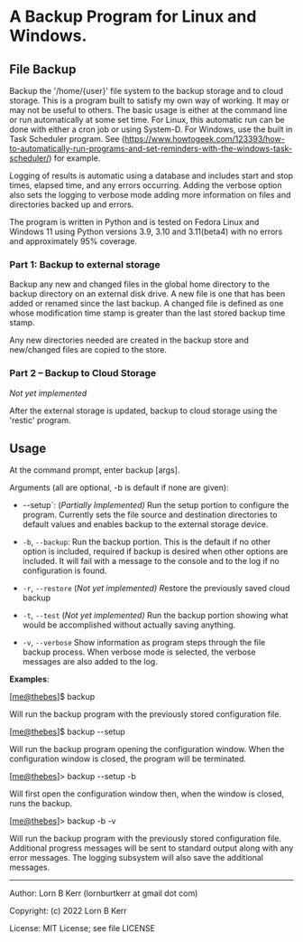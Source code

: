 # A Backup Program for Linux and Windows.

## File Backup

Backup the '/home/{user}' file system to the backup storage and to cloud
storage. This is a program built to satisfy my own way of working. It
may or may not be useful to others. The basic usage is either at the
command line or run automatically at some set time. For Linux, this
automatic run can be done with either a cron job or using System-D. For
Windows, use the built in Task Scheduler program. See
(<https://www.howtogeek.com/123393/how-to-automatically-run-programs-and-set-reminders-with-the-windows-task-scheduler/>)
for example.

Logging of results is automatic using a database and includes start and
stop times, elapsed time, and any errors occurring. Adding the verbose
option also sets the logging to verbose mode adding more information on
files and directories backed up and errors.

The program is written in Python and is tested on Fedora Linux and
Windows 11 using Python versions 3.9, 3.10 and 3.11(beta4) with no
errors and approximately 95% coverage.

### Part 1: Backup to external storage

Backup any new and changed files in the global home directory to the
backup directory on an external disk drive. A new file is one that has
been added or renamed since the last backup. A changed file is defined
as one whose modification time stamp is greater than the last stored
backup time stamp.

Any new directories needed are created in the backup store and
new/changed files are copied to the store.

### Part 2 – Backup to Cloud Storage

*Not yet implemented*

After the external storage is updated, backup to cloud storage using the
'restic' program.

## Usage

At the command prompt, enter backup \[args\].

Arguments (all are optional, -b is default if none are given):

-   --setup`: (*Partially Implemented)* Run the setup portion to
    configure the program. Currently sets the file source and
    destination directories to default values and enables backup to the
    external storage device.

-   `-b`, `--backup`: Run the backup portion. This is the default if no other
    option is included, required if backup is desired when other options
    are included. It will fail with a message to the console and to the
    log if no configuration is found.

-   `-r`, `--restore` (*Not yet implemented) R*estore the previously saved
    cloud backup

-   `-t`, `--test` (*Not yet implemented)* Run the backup portion showing
    what would be accomplished without actually saving anything.

-   `-v`, `--verbose` Show information as program steps through the file
    backup process. When verbose mode is selected, the verbose messages
    are also added to the log.

**Examples**:

\[<me@thebes>\]$ backup

Will run the backup program with the previously stored configuration
file.

\[<me@thebes>\]$ backup --setup

Will run the backup program opening the configuration window. When the
configuration window is closed, the program will be terminated.

\[<me@thebes>\]\> backup --setup -b

Will first open the configuration window then, when the window is
closed, runs the backup.

\[<me@thebes>\]\> backup -b -v

Will run the backup program with the previously stored configuration
file. Additional progress messages will be sent to standard output along
with any error messages. The logging subsystem will also save the
additional messages.

---

Author: Lorn B Kerr (lornburtkerr at gmail dot com)

Copyright: (c) 2022 Lorn B Kerr

License: MIT License; see file LICENSE
